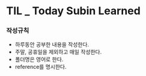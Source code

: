 # TIL _ Today Subin Learned

### 작성규칙
- 하루동안 공부한 내용을 작성한다.
- 주말, 공휴일을 제외하고 매일 작성한다.
- 폴더명은 영어로 한다.
- reference를 명시한다.
